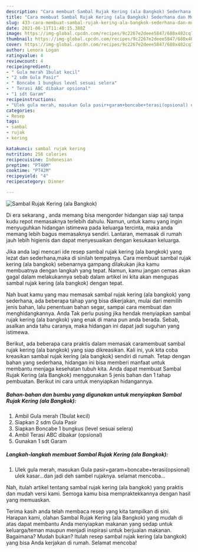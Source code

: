 ```yaml
---
description: "Cara membuat Sambal Rujak Kering (ala Bangkok) Sederhana dan Mudah Dibuat"
title: "Cara membuat Sambal Rujak Kering (ala Bangkok) Sederhana dan Mudah Dibuat"
slug: 433-cara-membuat-sambal-rujak-kering-ala-bangkok-sederhana-dan-mudah-dibuat
date: 2021-06-11T11:40:15.388Z
image: https://img-global.cpcdn.com/recipes/9c2267e2deee5847/680x482cq70/sambal-rujak-kering-ala-bangkok-foto-resep-utama.jpg
thumbnail: https://img-global.cpcdn.com/recipes/9c2267e2deee5847/680x482cq70/sambal-rujak-kering-ala-bangkok-foto-resep-utama.jpg
cover: https://img-global.cpcdn.com/recipes/9c2267e2deee5847/680x482cq70/sambal-rujak-kering-ala-bangkok-foto-resep-utama.jpg
author: Lenora Logan
ratingvalue: 4
reviewcount: 4
recipeingredient:
- " Gula merah 1bulat kecil"
- "2 sdm Gula Pasir"
- " Boncabe 1 bungkus level sesuai selera"
- " Terasi ABC dibakar opsional"
- "1 sdt Garam"
recipeinstructions:
- "Ulek gula merah, masukan Gula pasir+garam+boncabe+terasi(opsional) ulek kasar...dan jadi deh sambel rujaknya. selamat mencoba..."
categories:
- Resep
tags:
- sambal
- rujak
- kering

katakunci: sambal rujak kering 
nutrition: 258 calories
recipecuisine: Indonesian
preptime: "PT40M"
cooktime: "PT42M"
recipeyield: "4"
recipecategory: Dinner

---
```



![Sambal Rujak Kering (ala Bangkok)](https://img-global.cpcdn.com/recipes/9c2267e2deee5847/680x482cq70/sambal-rujak-kering-ala-bangkok-foto-resep-utama.jpg)

Di era  sekarang , anda memang bisa mengorder hidangan siap saji tanpa kudu repot memasaknya terlebih dahulu. Namun, untuk kamu yang ingin menyuguhkan hidangan istimewa pada keluarga tercinta, maka anda memang lebih bagus memasaknya sendiri. Lantaran, memasak di rumah jauh lebih higienis dan dapat menyesuaikan dengan kesukaan keluarga.

Jika anda lagi mencari ide resep sambal rujak kering (ala bangkok) yang lezat dan sederhana,maka di sinilah tempatnya. Cara membuat sambal rujak kering (ala bangkok)  sebenarnya gampang dilakukan jika kamu membuatnya dengan langkah yang tepat. Namun, kamu jangan cemas akan gagal dalam melakukannya 
sebab dalam artikel ini kita akan mengupas sambal rujak kering (ala bangkok) dengan tepat.  



Nah buat kamu yang mau memasak sambal rujak kering (ala bangkok) yang sederhana, ada beberapa tahap yang bisa dikerjakan, mulai dari memilih jenis bahan, lalu penentuan bahan segar, sampai cara membuat dan menghidangkannya. Anda Tak perlu pusing jika hendak menyiapkan sambal rujak kering (ala bangkok) yang enak di mana pun anda berada. Sebab, asalkan anda  tahu caranya, maka hidangan ini dapat jadi suguhan yang istimewa.

Berikut, ada beberapa cara praktis  dalam memasak caramembuat sambal rujak kering (ala bangkok) yang siap dikreasikan. Kali ini, yuk kita coba kreasikan sambal rujak kering (ala bangkok) sendiri di rumah. Tetap dengan bahan yang sederhana, hidangan ini bisa memberi manfaat untuk membantu menjaga kesehatan tubuh kita. Anda dapat membuat Sambal Rujak Kering (ala Bangkok) menggunakan 5 jenis bahan dan 1 tahap pembuatan. Berikut ini cara untuk menyiapkan hidangannya.

<!--inarticleads1-->

##### Bahan-bahan dan bumbu yang digunakan untuk menyiapkan Sambal Rujak Kering (ala Bangkok):

1. Ambil  Gula merah (1bulat kecil)
1. Siapkan 2 sdm Gula Pasir
1. Siapkan  Boncabe 1 bungkus (level sesuai selera)
1. Ambil  Terasi ABC dibakar (opsional)
1. Gunakan 1 sdt Garam




<!--inarticleads2-->

##### Langkah-langkah membuat Sambal Rujak Kering (ala Bangkok):

1. Ulek gula merah, masukan Gula pasir+garam+boncabe+terasi(opsional) ulek kasar...dan jadi deh sambel rujaknya. selamat mencoba...




Nah, itulah artikel tentang  sambal rujak kering (ala bangkok)  yang praktis dan mudah versi kami. Semoga kamu bisa mempraktekkannya dengan hasil yang memuaskan. 

Terima kasih anda telah membaca resep yang kita tampilkan di sini. Harapan kami, olahan  Sambal Rujak Kering (ala Bangkok) yang mudah di atas dapat membantu Anda menyiapkan makanan yang sedap untuk keluarga/teman maupun menjadi inspirasi untuk berjualan makanan. Bagaimana? Mudah bukan? Itulah resep sambal rujak kering (ala bangkok) yang bisa Anda kerjakan di rumah. Selamat mencoba!

